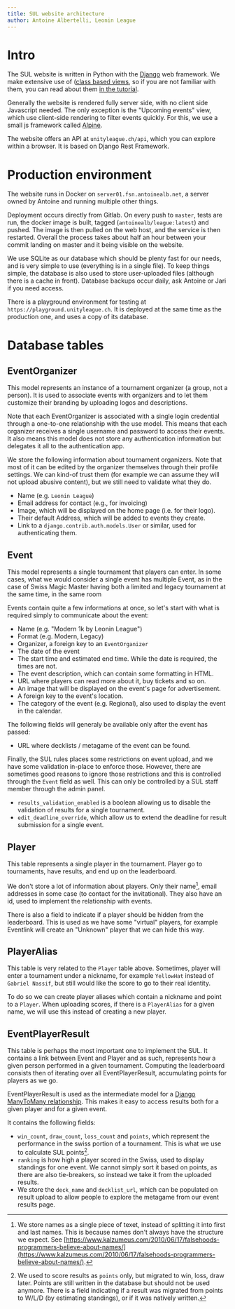 ```yaml
---
title: SUL website architecture
author: Antoine Albertelli, Leonin League
---
```


# Intro

The SUL website is written in Python with the [Django](https://www.djangoproject.com/) web framework.
We make extensive use of ([class based views](https://docs.djangoproject.com/en/5.0/topics/class-based-views/), so if you are not familiar with them, you can read about them [in the tutorial](https://docs.djangoproject.com/en/5.0/intro/tutorial04/#use-generic-views-less-code-is-better).

Generally the website is rendered fully server side, with no client side Javascript needed.
The only exception is the "Upcoming events" view, which use client-side rendering to filter events quickly.
For this, we use a small js framework called [Alpine](https://alpinejs.dev/).

The website offers an API at `unityleague.ch/api`, which you can explore within a browser.
It is based on Django Rest Framework.

# Production environment

The website runs in Docker on `server01.fsn.antoinealb.net`, a server owned by Antoine and running multiple other things.

Deployment occurs directly from Gitlab.
On every push to `master`, tests are run, the docker image is built, tagged (`antoinealb/league:latest`) and pushed.
The image is then pulled on the web host, and the service is then restarted.
Overall the process takes about half an hour between your commit landing on master and it being visible on the website.

We use SQLite as our database which should be plenty fast for our needs, and is very simple to use (everything is in a single file).
To keep things simple, the database is also used to store user-uploaded files (although there is a cache in front).
Database backups occur daily, ask Antoine or Jari if you need access.

There is a playground environment for testing at `https://playground.unityleague.ch`.
It is deployed at the same time as the production one, and uses a copy of its database.

# Database tables

## EventOrganizer

This model represents an instance of a tournament organizer (a group, not a person).
It is used to associate events with organizers and to let them customize their branding by uploading logos and descriptions.

Note that each EventOrganizer is associated with a single login credential through a one-to-one relationship with the use model.
This means that each organizer receives a single username and password to access their events.
It also means this model does not store any authentication information but delegates it all to the authentication app.

We store the following information about tournament organizers.
Note that most of it can be edited by the organizer themselves through their profile settings.
We can kind-of trust them (for example we can assume they will not upload abusive content), but we still need to validate what they do.

- Name (e.g. `Leonin League`)
- Email address for contact (e.g., for invoicing)
- Image, which will be displayed on the home page (i.e. for their logo).
- Their default Address, which will be added to events they create.
- Link to a `django.contrib.auth.models.User` or similar, used for authenticating them.

## Event

This model represents a single tournament that players can enter.
In some cases, what we would consider a single event has multiple Event, as in the case of Swiss Magic Master having both a limited and legacy tournament at the same time, in the same room

Events contain quite a few informations at once, so let's start with what is required simply to communicate about the event:

- Name (e.g. "Modern 1k by Leonin League")
- Format (e.g. Modern, Legacy)
- Organizer, a foreign key to an `EventOrganizer`
- The date of the event
- The start time and estimated end time. While the date is required, the times are not.
- The event description, which can contain some formatting in HTML.
- URL where players can read more about it, buy tickets and so on.
- An image that will be displayed on the event's page for advertisement.
- A foreign key to the event's location.
- The category of the event (e.g. Regional), also used to display the event in the calendar.

The following fields will generaly be available only after the event has passed:

- URL where decklists / metagame of the event can be found.

Finally, the SUL rules places some restrictions on event upload, and we have some validation in-place to enforce those.
However, there are sometimes good reasons to ignore those restrictions and this is controlled through the `Event` field as well.
This can only be controlled by a SUL staff member through the admin panel.

- `results_validation_enabled` is a boolean allowing us to disable the validation of results for a single tournament.
- `edit_deadline_override`, which allow us to extend the deadline for result submission for a single event.

## Player

This table represents a single player in the tournament.
Player go to tournaments, have results, and end up on the leaderboard.

We don't store a lot of information about players.
Only their name[^whyname], email addresses in some case (to contact for the invitational).
They also have an id, used to implement the relationship with events.

There is also a field to indicate if a player should be hidden from the leaderboard.
This is used as we have some "virtual" players, for example Eventlink will create an "Unknown" player that we can hide this way.

[^whyname]: We store names as a single piece of texet, instead of splitting it into first and last names.  This is because names don't always have the structure we expect. See [https://www.kalzumeus.com/2010/06/17/falsehoods-programmers-believe-about-names/](https://www.kalzumeus.com/2010/06/17/falsehoods-programmers-believe-about-names/).

## PlayerAlias

This table is very related to the `Player` table above.
Sometimes, player will enter a tournament under a nickname, for example `YellowHat` instead of `Gabriel Nassif`, but still would like the score to go to their real identity.

To do so we can create player aliases which contain a nickname and point to a `Player`.
When uploading scores, if there is a `PlayerAlias` for a given name, we will use this instead of creating a new player.

## EventPlayerResult

This table is perhaps the most important one to implement the SUL.
It contains a link between Event and Player and as such, represents how a given person performed in a given tournament.
Computing the leaderboard consists then of iterating over all EventPlayerResult, accumulating points for players as we go.

EventPlayerResult is used as the intermediate model for a [Django ManyToMany relationship](https://docs.djangoproject.com/en/4.0/topics/db/models/#intermediary-manytomany).
This makes it easy to access results both for a given player and for a given event.

It contains the following fields:

- `win_count`, `draw_count`, `loss_count` and `points`, which represent the performance in the swiss portion of a tournament.
    This is what we use to calculate SUL points[^pointsmigration].
- `ranking` is how high a player scored in the Swiss, used to display standings for one event.
    We cannot simply sort it based on points, as there are also tie-breakers, so instead we take it from the uploaded results.
- We store the `deck_name` and `decklist_url`, which can be populated on result upload to allow people to explore the metagame from our event results page.

[^pointsmigration]: We used to score results as `points` only, but migrated to win, loss, draw later.
Points are still written in the database but should not be used anymore.
There is a field indicating if a result was migrated from points to W/L/D (by estimating standings), or if it was natively written.
